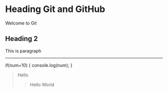 # Heading Git and GitHub
Welcome to Git

## Heading 2

This is paragraph

---
if(num=10)
{
    console.log(num);
}

> Hello
>
>>Hello World